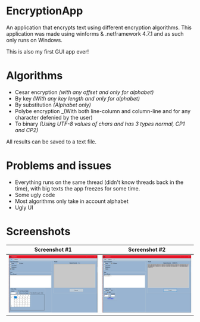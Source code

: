 # EncryptionApp
An application that encrypts text using different encryption algorithms. This application was made using winforms & .netframework 4.7.1 and as such only runs on Windows.

This is also my first GUI app ever! 

# Algorithms

- Cesar encryption _(with any offset and only for alphabet)_
- By key _(With any key length and only for alphabet)_
- By substitution _(Alphabet only)_
- Polybe encryption _(With both line-column and column-line and for any character defenied by the user)
- To binary _(Using UTF-8 values of chars and has 3 types normal, CP1 and CP2)_

All results can be saved to a text file.

# Problems and issues
- Everything runs on the same thread (didn't know threads back in the time), with big texts the app freezes for some time.
- Some ugly code
- Most algorithms only take in account alphabet
- Ugly UI

# Screenshots
Screenshot #1       |  Screenshot #2
:-------------------------:|:-------------------------:
![alt text](EncryptionApp/ScreenShots/App.JPG) |![alt text](EncryptionApp/ScreenShots/Example.JPG)
 
